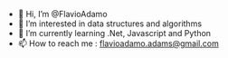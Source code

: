 - 👋 Hi, I’m @FlavioAdamo
- 👀 I’m interested in data structures and algorithms
- 🌱 I’m currently learning .Net, Javascript and Python
- 📫 How to reach me : flavioadamo.adams@gmail.com

<!---
FlavioAdamo/FlavioAdamo is a ✨ special ✨ repository because its `README.md` (this file) appears on your GitHub profile.
You can click the Preview link to take a look at your changes.
--->
